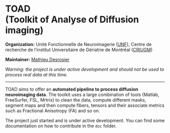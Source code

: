 # TOAD <br/> (Toolkit of Analyse of Diffusion imaging)

**Organization:** Unité Fonctionnelle de Neuroimagerie ([UNF](http://www.unf-montreal.ca)), Centre de recherche de l’institut Universitaire de Gériatrie de Montréal ([CRIUGM](http://criugm.qc.ca/))

**Maintainer:** [Mathieu Desrosier](mailto:mathieu.desrosiers@criugm.qc.ca)  

*Warning: the project is under active development and should not be used to process real data at this time.*

---

TOAD aims to offer an **automated pipeline to process diffusion neuroimaging data**.
The toolkit uses a large combination of tools (Matlab, FreeSurfer, FSL, Mrtrix) to clean the data, compute different masks, segment maps and then compute fibers, tensors and their associate metrics such as Fractional Anisotropy (FA) and so on.

The project just started and is under active development. 
You can find some documentation on how to contribute in the `doc` folder.


